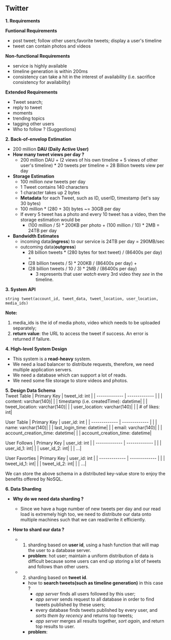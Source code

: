 ## Twitter

**1. Requirements**  

**Funtional Requirements**
- post tweet; follow other users;favorite tweets; display a user's timeline
- tweet can contain photos and videos

**Non-functional Requirements**
- service is highly available
- timeline generation is within 200ms
- consistency can take a hit in the interest of availability (i.e. sacrifice consistency for availability)

**Extended Requirements**
- Tweet search;
- reply to tweet
- moments
- trending topics
- tagging other users
- Who to follow ? (Suggestions)

**2. Back-of-envelop Estimation**  
- 200 million **DAU (Daily Active User)**
- **How many tweet views per day ?**
    - 200 million DAU + (2 views of his own timeline + 5 views of other user's timeline) * 20 tweets per timeline = 28 Billion tweets view per day 
- **Storage Estimation**
    - 100 million _new_ tweets per day
    - 1 Tweet contains 140 characters
    - 1 character takes up 2 bytes
    - **Metadata** for each Tweet, such as ID, userID, timestamp (let's say 30 bytes)
    - 100 million * (280 + 30) bytes ~= 30GB per day
    - If every 5 tweet has a photo and every 10 tweet has a video, then the storage estimation would be
      - (100 million / 5) * 200KB per photo + (100 million / 10) * 2MB = 24TB per day
- **Bandwidth Estimates**
    - incoming data(**ingress**) to our service is 24TB per day  = 290MB/sec
    - outcoming data(**outgress**)
        - 28 billion tweets * (280 bytes for text tweet) / (86400s per day) +
        - (28 billion tweets / 5) * 200KB / (86400s per day) +
        - (28 billion tweets / 10 / 3) * 2MB / (86400s per day) 
            - 3 represents that user _watch_ every 3rd video they _see_ in the timeline.

**3. System API**

```
string tweet(account_id, tweet_data, tweet_location, user_location, media_ids)
```

**Note:**  
1. media_ids is the id of media photo, video which needs to be uploaded separately;
2. **return value**: the URL to access the tweet if success. An error is returned if failure.


**4. High-level System Design**  
- This system is a **read-heavy** system.
- We need a load balancer to distribute requests, therefore, we need multiple application servers.
- We need a database which can support a lot of reads.
- We need some file storage to store videos and photos.


**5. Design Data Schema**  
Tweet Table
|   Primary Key |      tweet_id: int    |
| ------------- |  ------------- |
|   | content: varchar(140)|
|   | timestamp (i.e. createdTime): datetime|
|   | tweet_location: varchar(140)|
|   | user_location: varchar(140)|
|   | # of likes: int|

User Table
|   Primary Key |      user_id: int    |
| ------------- |  ------------- |
|   | name: varchar(140)|
|   | last_login_time: datetime|
|   | email: varchar(140)|
|   | account_creation_time: datetime|
|   | account_creation_time: datetime|

User Follows
|   Primary Key |      user_id: int    |
| ------------- |  ------------- |
|   | user_id_1: int|
|   | user_id_2: int|
|   | ...|

User Favorties
|   Primary Key |      user_id: int    |
| ------------- |  ------------- |
|   | tweet_id_1: int|
|   | tweet_id_2: int|
|   | ...|

We can store the above schema in a distributed key-value store to enjoy the benefits offered by NoSQL.

**6. Data Sharding**
- **Why do we need data sharding ?**
    - Since we have a huge number of new tweets per day and our read load is extremely high too, we need to distribute our data onto multiple machines such that we can read/write it efficiently.

- **How to shard our data ?**
    - 1. sharding based on **user id**, using a hash function that will map the user to a database server.
        - **problem**: hot user; maintain a uniform distribution of data is difficult because some users can end up storing a lot of tweets and follows than other users.
    - 2. sharding based on **tweet id**.
        - how to **search tweets(such as timeline generation)** in this case ?
            - _app server_ finds all users followed by this user;
            - _app server_ sends request to all database in order to find tweets published by these users;
            - every database finds tweets published by every user, and _sorts them by recency_ and returns top tweets;
            - _app server_ merges all results together, _sort again_, and return top results to user.
        - **problem**:         


